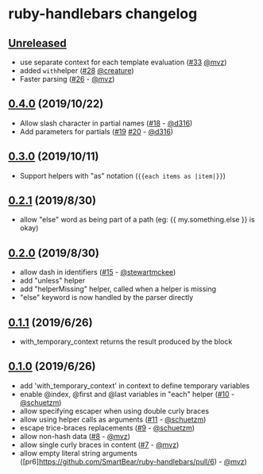 ruby-handlebars changelog
=========================

[Unreleased]
------------

 - use separate context for each template evaluation ([#33](https://github.com/SmartBear/ruby-handlebars/pull/33) [@mvz])
 - added `with`helper ([#28](https://github.com/SmartBear/ruby-handlebars/pull/28) [@creature])
 - Faster parsing ([#26](https://github.com/SmartBear/ruby-handlebars/pull/26) - [@mvz])

[0.4.0] (2019/10/22)
--------------------

 - Allow slash character in partial names ([#18](https://github.com/SmartBear/ruby-handlebars/pull/18) - [@d316])
 - Add parameters for partials ([#19](https://github.com/SmartBear/ruby-handlebars/pull/19) [#20](https://github.com/SmartBear/ruby-handlebars/pull/20) - [@d316])

[0.3.0] (2019/10/11)
--------------------

 - Support helpers with "as" notation (`{{each items as |item|}}`)

[0.2.1] (2019/8/30)
-------------------

 - allow "else" word as being part of a path (eg: {{ my.something.else }} is okay)

[0.2.0] (2019/8/30)
-------------------

 - allow dash in identifiers ([#15](https://github.com/SmartBear/ruby-handlebars/pull/15) - [@stewartmckee])
 - add "unless" helper
 - add "helperMissing" helper, called when a helper is missing
 - "else" keyword is now handled by the parser directly

[0.1.1] (2019/6/26)
-------------------

 - with_temporary_context returns the result produced by the block

[0.1.0] (2019/6/26)
-------------------

 - add 'with_temporary_context' in context to define temporary variables
 - enable @index, @first and @last variables in "each" helper ([#10](https://github.com/SmartBear/ruby-handlebars/pull/10) - [@schuetzm])
 - allow specifying escaper when using double curly braces
 - allow using helper calls as arguments ([#11](https://github.com/SmartBear/ruby-handlebars/pull/11) - [@schuetzm])
 - escape trice-braces replacements ([#9](https://github.com/SmartBear/ruby-handlebars/pull/9) - [@schuetzm])
 - allow non-hash data ([#8](https://github.com/SmartBear/ruby-handlebars/pull/8) - [@mvz])
 - allow single curly braces in content ([#7](https://github.com/SmartBear/ruby-handlebars/pull/7) - [@mvz])
 - allow empty literal string arguments ([pr6]https://github.com/SmartBear/ruby-handlebars/pull/6) - [@mvz])

<!-- Contributors lists -->
[@stewartmckee]:  https://github.com/stewartmckee
[@schuetzm]:      https://github.com/schuetzm
[@mvz]:           https://github.com/mvz
[@d316]:          https://github.com/d316
[@creature]:      https://github.com/creature

<!-- Releases diffs -->
[Unreleased]: https://github.com/smartbear/ruby-handlebars/compare/v0.4.0...master
[0.4.0]:      https://github.com/smartbear/ruby-handlebars/compare/v0.3.0...v0.4.0
[0.3.0]:      https://github.com/smartbear/ruby-handlebars/compare/v0.2.1...v0.3.0
[0.2.1]:      https://github.com/smartbear/ruby-handlebars/compare/v0.2.0...v0.2.1
[0.2.0]:      https://github.com/smartbear/ruby-handlebars/compare/v0.1.1...v0.2.0
[0.1.1]:      https://github.com/smartbear/ruby-handlebars/compare/v0.1.0...v0.1.1
[0.1.0]:      https://github.com/smartbear/ruby-handlebars/compare/v0.0.6...v0.1.0
